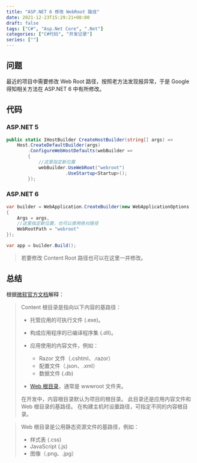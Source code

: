 ```yaml
---
title: "ASP.NET 6 修改 WebRoot 路径"
date: 2021-12-23T15:29:21+08:00
draft: false
tags: ["C#", "Asp.Net Core", ".Net"]
categories: ["C#代码", "开发记录"]
series: [""]
---
```


## 问题
最近的项目中需要修改 Web Root 路径，按照老方法发现报异常，于是 Google 得知相关方法在 ASP.NET 6 中有所修改。

## 代码

### ASP.NET 5

```c#
public static IHostBuilder CreateHostBuilder(string[] args) =>
    Host.CreateDefaultBuilder(args)
        .ConfigureWebHostDefaults(webBuilder =>
        {
            //这里指定新位置
            webBuilder.UseWebRoot("webroot")
                      .UseStartup<Startup>();
        });
```

### ASP.NET 6

```c#
var builder = WebApplication.CreateBuilder(new WebApplicationOptions
{
    Args = args,
    //这里指定新位置，也可以使用绝对路径
    WebRootPath = "webroot"
});

var app = builder.Build();
```

> 若要修改 Content Root 路径也可以在这里一并修改。

## 总结

根据[微软官方文档](https://docs.microsoft.com/zh-cn/aspnet/core/fundamentals/?view=aspnetcore-6.0&tabs=windows#web-root)解释：

> Content 根目录是指向以下内容的基路径：
>
> - 托管应用的可执行文件 (.exe)。
>
> - 构成应用程序的已编译程序集 (.dll)。
>
> - 应用使用的内容文件，例如：
>   - Razor 文件（.cshtml、.razor）
>   - 配置文件（.json、.xml）
>   - 数据文件 (.db)
>   
> - [Web 根目录](https://docs.microsoft.com/zh-cn/aspnet/core/fundamentals/?view=aspnetcore-6.0&tabs=windows#web-root)，通常是 wwwroot 文件夹。
>
> 在开发中，内容根目录默认为项目的根目录。 此目录还是应用内容文件和 Web 根目录的基路径。 在构建主机时设置路径，可指定不同的内容根目录。

> Web 根目录是公用静态资源文件的基路径，例如：
>
> - 样式表 (.css)
> - JavaScript (.js)
> - 图像（.png、.jpg）